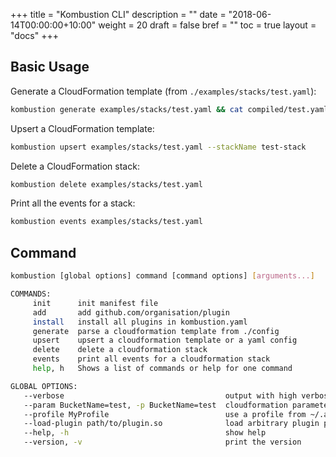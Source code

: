 +++
title = "Kombustion CLI"
description = ""
date = "2018-06-14T00:00:00+10:00"
weight = 20
draft = false
bref = ""
toc = true
layout  = "docs"
+++

## Basic Usage

Generate a CloudFormation template (from `./examples/stacks/test.yaml`):

```sh
kombustion generate examples/stacks/test.yaml && cat compiled/test.yaml
```

Upsert a CloudFormation template:

```sh
kombustion upsert examples/stacks/test.yaml --stackName test-stack
```

Delete a CloudFormation stack:

```sh
kombustion delete examples/stacks/test.yaml
```

Print all the events for a stack:

```sh
kombustion events examples/stacks/test.yaml
```

## Command

```sh
kombustion [global options] command [command options] [arguments...]

COMMANDS:
     init      init manifest file
     add       add github.com/organisation/plugin
     install   install all plugins in kombustion.yaml
     generate  parse a cloudformation template from ./config
     upsert    upsert a cloudformation template or a yaml config
     delete    delete a cloudformation stack
     events    print all events for a cloudformation stack
     help, h   Shows a list of commands or help for one command

GLOBAL OPTIONS:
   --verbose                                    output with high verbosity
   --param BucketName=test, -p BucketName=test  cloudformation parameters BucketName=test
   --profile MyProfile                          use a profile from ~/.aws/credentials eg MyProfile
   --load-plugin path/to/plugin.so              load arbitrary plugin path/to/plugin.so
   --help, -h                                   show help
   --version, -v                                print the version
```
